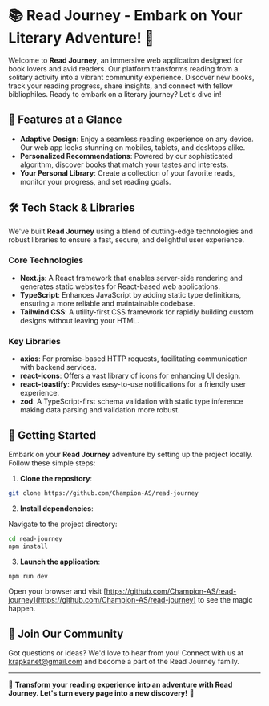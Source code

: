 
# 📚 Read Journey - Embark on Your Literary Adventure! 🚀

Welcome to **Read Journey**, an immersive web application designed for book lovers and avid readers. Our platform transforms reading from a solitary activity into a vibrant community experience. Discover new books, track your reading progress, share insights, and connect with fellow bibliophiles. Ready to embark on a literary journey? Let's dive in!

## 🌈 Features at a Glance

- **Adaptive Design**: Enjoy a seamless reading experience on any device. Our web app looks stunning on mobiles, tablets, and desktops alike.
- **Personalized Recommendations**: Powered by our sophisticated algorithm, discover books that match your tastes and interests.
- **Your Personal Library**: Create a collection of your favorite reads, monitor your progress, and set reading goals.

## 🛠 Tech Stack & Libraries

We've built **Read Journey** using a blend of cutting-edge technologies and robust libraries to ensure a fast, secure, and delightful user experience.

### Core Technologies

- **Next.js**: A React framework that enables server-side rendering and generates static websites for React-based web applications.
- **TypeScript**: Enhances JavaScript by adding static type definitions, ensuring a more reliable and maintainable codebase.
- **Tailwind CSS**: A utility-first CSS framework for rapidly building custom designs without leaving your HTML.

### Key Libraries

- **axios**: For promise-based HTTP requests, facilitating communication with backend services.
- **react-icons**: Offers a vast library of icons for enhancing UI design.
- **react-toastify**: Provides easy-to-use notifications for a friendly user experience.
- **zod**: A TypeScript-first schema validation with static type inference making data parsing and validation more robust.

## 🚀 Getting Started

Embark on your **Read Journey** adventure by setting up the project locally. Follow these simple steps:

1. **Clone the repository**:

```bash
git clone https://github.com/Champion-AS/read-journey
```

2. **Install dependencies**:

Navigate to the project directory:

```bash
cd read-journey
npm install
```

3. **Launch the application**:

```bash
npm run dev
```

Open your browser and visit [https://github.com/Champion-AS/read-journey](https://github.com/Champion-AS/read-journey) to see the magic happen.

## 🤝 Join Our Community

Got questions or ideas? We'd love to hear from you! Connect with us at [krapkanet@gmail.com](krapkanet@gmail.com) and become a part of the Read Journey family.

---

🌟 **Transform your reading experience into an adventure with Read Journey. Let's turn every page into a new discovery!** 🌟
